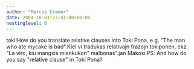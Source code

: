```yaml
---
author: "Marcos Cramer"
date: 2004-10-01T23:41:00+00:00
nestinglevel: 0
---
```

toki!How do you translate relative clauses into Toki Pona, e.g. "The man who ate mycake is bad".Kiel vi tradukas relativajn frazojn tokiponen, ekz. "La viro, kiu mangxis miankukon" malbonas".jan Makosi.PS: And how do you say "relative clause" in Toki Pona?